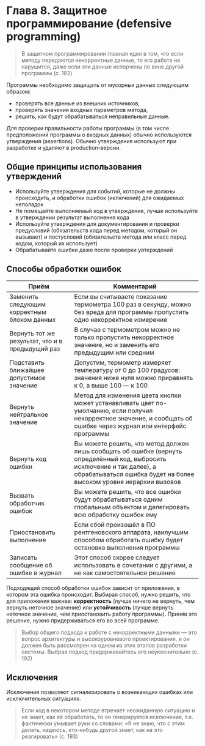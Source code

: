 # Глава 8. Защитное программирование (defensive programming)

> В защитном программировании главная идея в том, что если методу передаются некорректные данные, то его работа не нарушится, даже если эти данные испорчены по вине другой программы (с. 182)

Программы необходимо защищать от мусорных данных следующим образом:

- проверять все данные из внешних источников,
- проверять значения входных параметров метода,
- решить, как будут обрабатываться неправильные данные.

Для проверки правильности работы программы (в том числе предположений программы о входных данных) обычно используются утверждения (assertions). Обычно утверждения используют при разработке и удаляют в production-версии.

## Общие принципы использования утверждений

- Используйте утверждения для событий, которые не должны происходить, и обработки ошибок (иключений) для ожидаемых неполадок
- Не помещайте выполняемый код в утверждение, лучше используйте в утверждении результат выполнения кода
- Используйте утверждения для документирования и проверки предусловий (обязательств кода перед методом, который он вызывает) и постусловий (обязательств метода или класс перед кодом, который их использует)
- Обрабатывайте ошибки даже после проверки увтерждений

## Способы обработки ошибок

| Приём                                            | Комментарий                                                                                                                                                                                     |
| ------------------------------------------------ | ----------------------------------------------------------------------------------------------------------------------------------------------------------------------------------------------- |
| Заменить следующим корректным блоком данных      | Если вы считываете показание термометра 100 раз в секунду, можно без вреда для программы пропустить одно некорректное измерение                                                                 |
| Вернуть тот же результат, что и в предыдущий раз | В случае с термометром можно не только пропустить некорректное значение, но и заменить его предыдущим или средним                                                                               |
| Подставить ближайшее допустимое значение         | Допустим, термометр измеряет температуру от 0 до 100 градусов: значения ниже нуля можно приравнять к 0, а выше 100 — к 100                                                                      |
| Вернуть нейтральное значение                     | Метод для изменения цвета кнопки может устанавливать цвет по-умолчанию, если получил некорректное значение, и сообщать об ошибке через журнал или интерфейс программы                           |
| Вернуть код ошибки                               | Вы можете решить, что метод должен лишь сообщать об ошибке (вернуть определённый код, выбросить исключение и так далее), а обрабатываться ошибка будет на более высоком уровне иерархии вызовов |
| Вызвать обработчик ошибок                        | Вы можете решить, что все ошибки будут обрабатываться одним глобальным объектом и делегировать всю обработку ошибок ему                                                                         |
| Приостановить выполнение                         | Если сбой произошёл в ПО рентгеновского аппарата, наилучшим способом обработать ошибку будет остановка выполнения программы                                                                     |
| Записать сообщение об ошибке в журнал            | Этот способ скорее следует использовать в сочетании с другими, а не как самостоятельное решение                                                                                                 |

Подходящий способ обработки ошибок зависит от приложения, в котором эта ошибка происходит. Выбирая способ, нужно решить, что для приложения важнее: **корректность** (лучше ничего не вернуть, чем вернуть неточное значение) или **устойчивость** (лучше вернуть неточное значение, чем приостановить работу программы). Приняв это решение, нужно придерживаться его во всей программе.

> Выбор общего подхода к работе с некорректными данными — это вопрос архитектуры и высокоуровневого проектирования, и он должен быть рассмотрен на одном из этих этапов разработки системы. Выбрав подход придерживайтесь его неукоснительно (с. 192)

## Исключения

Исключения позволяют сигнализировать о возникающих ошибках или исключительных ситуациях.

> Если код в некотором методе втречает неожиданную ситуацию и не знает, как её обработать, то он генерируется исключение, т.е. фактически умывает руки со словами: «‎Я не знаю, что с этим делать, надеюсь, кто-нибудь другой знает, как на это реагировать» (с. 193)
